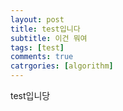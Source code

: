 ```yaml
---
layout: post
title: test입니다
subtitle: 이건 뭐여
tags: [test]
comments: true
catrgories: [algorithm]
---
```


test입니당
